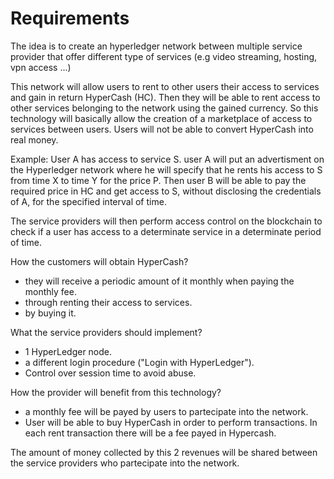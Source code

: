 # Requirements

The idea is to create an hyperledger network between multiple service provider that offer different type of services (e.g video streaming, hosting, vpn access ...)

This network will allow users to rent to other users their access to services and gain in return HyperCash (HC).
Then they will be able to rent access to other services belonging to the network using the gained currency. So this technology will basically allow the creation of a marketplace of access to services between users.
Users will not be able to convert HyperCash into real money.

Example: User A has access to service S. user A will put an advertisment on the Hyperledger network where he will specify that he rents his access to S from time X to time Y for the price P. Then user B will be able to pay the required price in HC and get access to S, without disclosing the credentials of A, for the specified interval of time.

The service providers will then perform access control on the blockchain to check if a user has access to a determinate service in a determinate period of time.

How the customers will obtain HyperCash?

- they will receive a periodic amount of it monthly when paying the monthly fee.
- through renting their access to services.
- by buying it.

What the service providers should implement?
- 1 HyperLedger node.
- a different login procedure ("Login with HyperLedger").
- Control over session time to avoid abuse.

How the provider will benefit from this technology?
- a monthly fee will be payed by users to partecipate into the network.
- User will be able to buy HyperCash in order to perform transactions. In each rent transaction there will be a fee payed in Hypercash.

The amount of money collected by this 2 revenues will be shared between the service providers who partecipate into the network.

